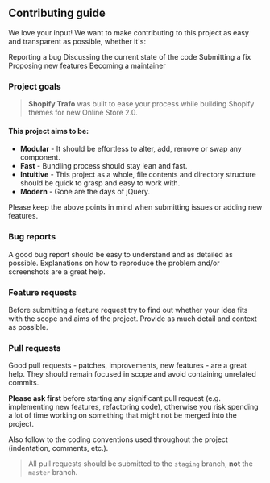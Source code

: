 ## Contributing guide
We love your input! We want to make contributing to this project as easy and transparent as possible, whether it's:

Reporting a bug
Discussing the current state of the code
Submitting a fix
Proposing new features
Becoming a maintainer

### Project goals
> **Shopify Trafo** was built to ease your process while building Shopify themes for new Online Store 2.0.

#### This project aims to be:
- **Modular** - It should be effortless to alter, add, remove or swap any component.
- **Fast** - Bundling process should stay lean and fast.
- **Intuitive** - This project as a whole, file contents and directory structure should be quick to grasp and easy to work with.
- **Modern** - Gone are the days of jQuery.

Please keep the above points in mind when submitting issues or adding new features.

### Bug reports
A good bug report should be easy to understand and as detailed as possible. Explanations on how to reproduce the problem and/or screenshots are a great help.

### Feature requests
Before submitting a feature request try to find out whether your idea fits with the scope and aims of the project. Provide as much detail and context as possible.

### Pull requests
Good pull requests - patches, improvements, new features - are a great help. They should remain focused in scope and avoid containing unrelated commits.

**Please ask first** before starting any significant pull request (e.g. implementing new features, refactoring code), otherwise you risk spending a lot of time working on something that might not be merged into the project.

Also follow to the coding conventions used throughout the project (indentation, comments, etc.).

> All pull requests should be submitted to the `staging` branch, **not** the `master` branch.